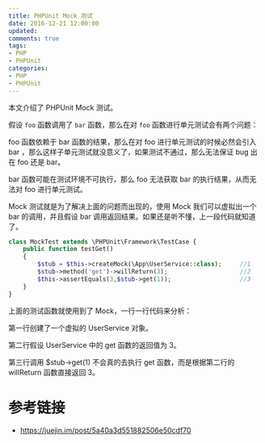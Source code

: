 ```yaml
---
title: PHPUnit Mock 测试
date: 2016-12-21 12:00:00
updated:
comments: true
tags:
- PHP
- PHPUnit
categories:
- PHP
- PHPUnit
---
```


本文介绍了 PHPUnit Mock 测试。

<!--more-->

假设 `foo` 函数调用了 `bar` 函数，那么在对 `foo` 函数进行单元测试会有两个问题：

foo 函数依赖于 bar 函数的结果，那么在对 foo 进行单元测试的时候必然会引入 bar ，那么这样子单元测试就没意义了，如果测试不通过，那么无法保证 bug 出在 foo 还是 bar。

bar 函数可能在测试环境不可执行，那么 foo 无法获取 bar 的执行结果，从而无法对 foo 进行单元测试。

Mock 测试就是为了解决上面的问题而出现的，使用 Mock 我们可以虚拟出一个 bar 的调用，并且假设 bar 调用返回结果。如果还是听不懂，上一段代码就知道了。

```php
class MockTest extends \PHPUnit\Framework\TestCase {
	public function testGet()
	{  
		$stub = $this->createMock(\App\UserService::class);     //1
		$stub->method('get')->willReturn(3); 					//2
		$this->assertEquals(3,$stub->get(1));  					//3
	}
}
```

上面的测试函数就使用到了 Mock，一行一行代码来分析：

第一行创建了一个虚拟的 UserService 对象。

第二行假设 UserService 中的 get 函数的返回值为 3。

第三行调用 $stub->get(1) 不会真的去执行 get 函数，而是根据第二行的 willReturn 函数直接返回 3。

# 参考链接

* https://juejin.im/post/5a40a3d551882506e50cdf70
